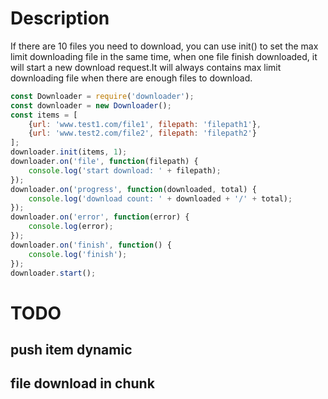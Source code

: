 # Description
If there are 10 files you need to download, you can use init() to set the max limit downloading file in the same time, when one file finish downloaded, it will start a new download request.It will always contains max limit downloading file when there are enough files to download.

```js
const Downloader = require('downloader');
const downloader = new Downloader();
const items = [
    {url: 'www.test1.com/file1', filepath: 'filepath1'},
    {url: 'www.test2.com/file2', filepath: 'filepath2'}
];
downloader.init(items, 1);
downloader.on('file', function(filepath) {
    console.log('start download: ' + filepath);
});
downloader.on('progress', function(downloaded, total) {
    console.log('download count: ' + downloaded + '/' + total);
});
downloader.on('error', function(error) {
    console.log(error);
});
downloader.on('finish', function() {
    console.log('finish');
});
downloader.start();
```
# TODO
## push item dynamic
## file download in chunk
